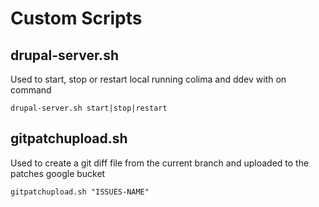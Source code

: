 # Custom Scripts

## drupal-server.sh

Used to start, stop or restart local running colima and ddev with on command

```shell
drupal-server.sh start|stop|restart
```

## gitpatchupload.sh

Used to create a git diff file from the current branch and uploaded to the patches google bucket

```shell
gitpatchupload.sh "ISSUES-NAME"
```
